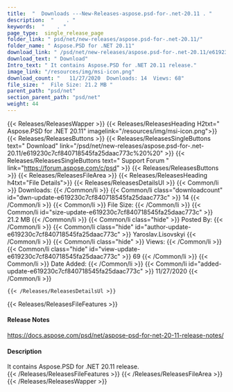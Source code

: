```yaml
---
title:  "  Downloads ---New-Releases-aspose.psd-for-.net-20.11 . " 
description:  "    . " 
keywords:  "    . " 
page_type:  single_release_page
folder_link: " psd/net/new-releases/aspose.psd-for-.net-20.11/"
folder_name: " Aspose.PSD for .NET 20.11"
download_link: " /psd/net/new-releases/aspose.psd-for-.net-20.11/e619230c7cf840718545fa25daac773c"
download_text: " Download"
Intro_text: " It contains Aspose.PSD for .NET 20.11 release."
image_link: "/resources/img/msi-icon.png"
download_count: "   11/27/2020  Downloads: 14  Views: 68"
file_size: "  File Size: 21.2 MB "
parent_path: "psd/net"
section_parent_path: "psd/net"
weight: 44 
---
```


{{< Releases/ReleasesWapper >}}
  {{< Releases/ReleasesHeading H2txt=" Aspose.PSD for .NET 20.11" imagelink="/resources/img/msi-icon.png">}}
  {{< Releases/ReleasesButtons >}}
    {{< Releases/ReleasesSingleButtons text=" Download" link="/psd/net/new-releases/aspose.psd-for-.net-20.11/e619230c7cf840718545fa25daac773c%20%20" >}}
    {{< Releases/ReleasesSingleButtons text=" Support Forum " link="https://forum.aspose.com/c/psd" >}}
  {{< Releases/ReleasesButtons >}}
  {{< Releases/ReleasesFileArea >}}
    {{< Releases/ReleasesHeading h4txt="File Details">}}
    {{< Releases/ReleasesDetailsUl >}}
            {{< Common/li  >}} Downloads: {{< /Common/li >}} 
      {{< Common/li class="downloadcount" id="dwn-update-e619230c7cf840718545fa25daac773c" >}} 14 {{< /Common/li >}} 
      {{< Common/li  >}} File Size: {{< /Common/li >}} 
      {{< Common/li id="size-update-e619230c7cf840718545fa25daac773c" >}} 21.2 MB {{< /Common/li >}} 
      {{< Common/li  class="hide" >}} Posted By: {{< /Common/li >}} 
      {{< Common/li class="hide" id="author-update-e619230c7cf840718545fa25daac773c" >}} Yaroslav.Lisovskyi {{< /Common/li >}} 
      {{< Common/li class="hide"  >}} Views: {{< /Common/li >}} 
      {{< Common/li class="hide" id="view-update-e619230c7cf840718545fa25daac773c" >}} 69 {{< /Common/li >}} 
      {{< Common/li  >}} Date Added: {{< /Common/li >}} 
      {{< Common/li id="added-update-e619230c7cf840718545fa25daac773c" >}} 11/27/2020 {{< /Common/li >}} 

    {{< /Releases/ReleasesDetailsUl >}}

  {{< Releases/ReleasesFileFeatures >}}
      <h4>Release Notes</h4><div><a href="https://docs.aspose.com/psd/net/aspose-psd-for-net-20-11-release-notes/">https://docs.aspose.com/psd/net/aspose-psd-for-net-20-11-release-notes/</a></div><h4>Description</h4><div class="HTMLDescription">It contains Aspose.PSD for .NET 20.11 release.</div>
  {{< /Releases/ReleasesFileFeatures >}}
 {{< /Releases/ReleasesFileArea >}}
{{< /Releases/ReleasesWapper >}}


